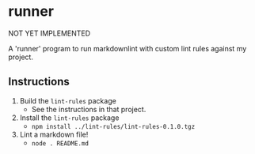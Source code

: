 # runner

NOT YET IMPLEMENTED 

A 'runner' program to run markdownlint with custom lint rules against my project.

## Instructions

1. Build the `lint-rules` package
    * See the instructions in that project.
1. Install the `lint-rules` package
    * `npm install ../lint-rules/lint-rules-0.1.0.tgz`
1. Lint a markdown file!
    * `node . README.md`
